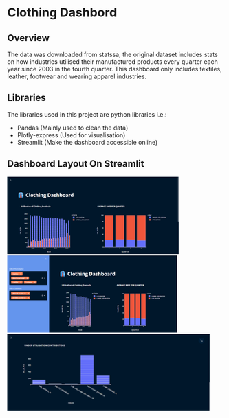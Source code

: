 # Clothing Dashbord
## Overview
The data was downloaded from statssa, the original dataset includes stats on how industries utilised their manufactured products every quarter each year since 2003 in the fourth quarter. This dashboard only includes textiles, leather, footwear and wearing apparel industries.
## Libraries
The libraries used in this project are python libraries i.e.:
- Pandas (Mainly used to clean the data)
- Plotly-express (Used for visualisation)
- Streamlit (Make the dashboard accessible online)
## Dashboard Layout On Streamlit
<img src="DASHBOARD_PT1.png" height="180"> 
<img src="DASHBOARD_PT2.png" height="180">
<img src="DASHBOARD_PT3.png" height="180">
